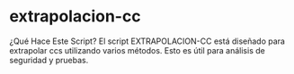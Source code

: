 # extrapolacion-cc
¿Qué Hace Este Script?  El script EXTRAPOLACION-CC está diseñado para extrapolar ccs utilizando varios métodos. Esto es útil para análisis de seguridad y pruebas.

